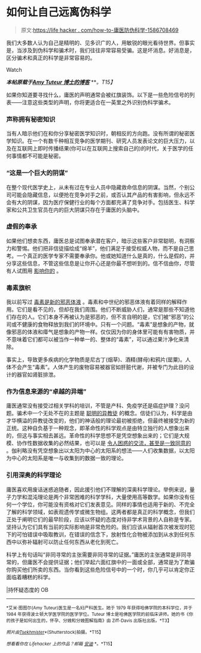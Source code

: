 # 如何让自己远离伪科学

> 原文:[https://life hacker . com/how-to-庸医防伪科学-1586708469](https://lifehacker.com/how-to-quack-proof-yourself-against-pseudoscience-1586708469)

我们大多数人认为自己是精明的、见多识广的人，用敏锐的眼光看待世界。但事实是，当涉及到伪科学和骗术时，我们往往非常容易受骗。这是坏消息。好消息是，区分骗术和真正的科学是非常容易的。

Watch

***本帖原载于***[***Amy Tuteur 博士的博客***](http://www.skepticalob.com/2014/05/six-red-flags-you-need-to-recognize-to-quack-proof-yourself.html) ***。*T15】**

如果你知道要寻找什么，庸医的声明通常会被红旗装饰。以下是一些危险信号的列表——注意这些类型的声明，你将更适合在一英里之外识别伪科学骗术。

### 声称拥有秘密知识

当有人暗示他们在和你分享秘密医学知识时，朝相反的方向跑。没有所谓的秘密医学知识。在一个有数千种相互竞争的医学期刊、研究人员发表论文的巨大压力，以及在互联网上即时传播结果(你可以在互联网上搜索自己的)的时代，关于医学的任何事情都不可能是秘密。

### “这是一个巨大的阴谋”

在整个现代医学史上，从未有过在专业人员中隐藏救命信息的阴谋。当然，个别公司可能会隐藏信息，以便抢在竞争对手之前，或否认其产品的有害影响，但永远不会有大的阴谋，因为医疗保健行业的每个方面都充满了竞争对手。包括医生、科学家和公共卫生官员在内的巨大阴谋只存在于庸医的头脑中。

### 虚假的奉承

如果他们想卖东西，庸医总是试图奉承潜在客户，暗示这些客户非常聪明，有洞察力和警惕。他们把非信徒描绘成“绵羊”，他们满足于接受权威人物，而不是自己思考。一个真正的医学专家不需要奉承你。他或她知道什么是真的，什么是假的，并分享这些信息，不管这些信息是让你开心还是你最不想听到的。信不信由你，尽管有人试图用 [影响你的](https://lifehacker.com/three-of-the-easiest-ways-to-manipulate-people-into-doi-5953183) 。

### 毒素旗帜

我以前写过 [毒素是新的邪恶体液](http://www.sciencebasedmedicine.org/toxins-the-new-evil-humours/) 。毒素和中世纪的邪恶体液有着同样的解释作用。它们是看不见的，但却在我们周围。他们不断威胁人们，通常是那些不知道他们存在的人。它们本身不再被认为是邪恶的，但不言自明的是，它们被“邪恶”的公司或不健康的食物释放到我们的环境中。只有一个问题。“毒素”是想象的产物，就像邪恶的体液和瘴气是想象的产物一样。仅仅因为你的身体里可能有有害物质，并不意味着它们都可以被当作一种单一的、整体的“毒素”，可以通过果汁净化来清除。

事实上，导致更多疾病的化学物质是尼古丁(烟草)、酒精(酵母)和鸦片(罂粟)。人体不会产生“毒素”。人体产生的废物容易被器官如肝脏代谢，并被专门为此目的设计的器官如肾脏排泄。

### 作为信息来源的“卓越的异端”

庸医通常没有接受过相关学科的培训，不管是产科、免疫学还是癌症护理？没问题。骗术中一个无处不在的主题是 [聪明的异教徒](http://www.skepticalob.com/2009/08/alternative-health-and-conceit-of.html) 的概念。信徒们认为，科学是由才华横溢的异教徒改变的，他们的神话般的理论最初被拒绝，但最终被接受为新的正统。这种自负基于一种观念，即革命性的科学观点是由特立独行的人想象出来的，但这与事实相去甚远。革命性的科学思想不是凭空想象出来的；它们是大规模、协作性数据收集的必然结果，也可以是 [令人困惑的交流，甚至是一致同意的](https://lifehacker.com/why-theres-so-much-confusion-over-nutrition-and-fitness-1572870867) 。伽利略没有凭空想象出以太阳为中心的太阳系的想法——人们收集数据，以太阳为中心的太阳系是唯一与收集到的数据一致的理论。

### 引用深奥的科学理论

庸医喜欢用废话迷惑追随者，因此援引他们不理解的深奥科学理论。举例来说，量子力学和混沌理论是两个非常困难的科学学科，大量使用高等数学。如果你没有任何一个学位，你可能没有资格对它们发表意见。同样的事情也适用于新的、不完全了解的科学领域，如表观遗传学或微生物组。这两者都是真正的科学概念，但我们正处于阐明它们的最早阶段，应该以怀疑的态度对待非学术背景的人自称是专家。坚持认为它们具有当前的实际影响是非常危险的。我们应该从辐射首次被发现时犯下的可怕错误中吸取教训，在错误的信念下，放射性化合物被添加到从水到任何东西中以弥补辐射可以防止任何东西从老化到死亡。

科学上有句话叫“非同寻常的主张需要非同寻常的证据。”庸医的主张通常是非同寻常的，但庸医不会提供证据；他们举起六面红旗中的一面或全部，通常是为了欺骗你购买他们所卖的东西。当你看到这些危险信号中的一个时，你几乎可以肯定你正面临着糟糕的科学。

|持怀疑态度的 OB

* * *

<small>*艾米·图图尔(Amy Tuteur)医生是一名妇产科医生。她于 1979 年获得哈佛学院的本科学位，并于 1984 年获得波士顿大学医学院的医学学位。Tuteur 博士是哈佛医学院的前临床讲师。她的书《你的孩子是如何出生的，怀孕、分娩和分娩图解指南》由 Ziff-Davis 出版社出版。*T3】</small>

<small>*照片由*</small>[<small>*Tsekhmister*</small>](http://www.shutterstock.com/pic-57309151/stock-photo-duckling-who-are-represented-on-a-white-background.html)<small>*(Shutterstock)拍摄。*T15】</small>

<small>*想看看你在 Lifehacker 上的作品？邮箱*</small> [<small>*安迪*</small>](mailto:andy@lifehacker.com) <small>*。*T15】</small>